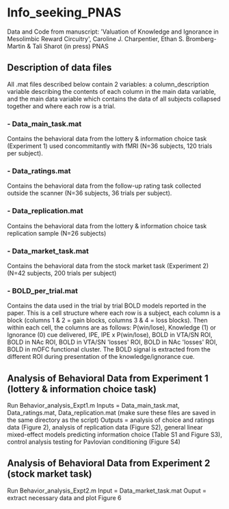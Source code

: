 # Info_seeking_PNAS
Data and Code from manuscript: 'Valuation of Knowledge and Ignorance in Mesolimbic Reward Circuitry', Caroline J. Charpentier, Ethan S. Bromberg-Martin & Tali Sharot (in press) PNAS

## Description of data files
All .mat files described below contain 2 variables: a column_description variable describing the contents of each column in the main data variable, and the main data variable which contains the data of all subjects collapsed together and where each row is a trial.

### - Data_main_task.mat
Contains the behavioral data from the lottery & information choice task (Experiment 1) used concommitantly with fMRI (N=36 subjects, 120 trials per subject).

### - Data_ratings.mat
Contains the behavioral data from the follow-up rating task collected outside the scanner (N=36 subjects, 36 trials per subject).

### - Data_replication.mat
Contains the behavioral data from the lottery & information choice task replication sample (N=26 subjects)

### - Data_market_task.mat
Contains the behavioral data from the stock market task (Experiment 2) (N=42 subjects, 200 trials per subject)

### - BOLD_per_trial.mat
Contains the data used in the trial by trial BOLD models reported in the paper. This is a cell structure where each row is a subject, each column is a block (columns 1 & 2 = gain blocks, columns 3 & 4 = loss blocks). Then within each cell, the columns are as follows: P(win/lose), Knowledge (1) or Ignorance (0) cue delivered, IPE, IPE x P(win/lose), BOLD in VTA/SN ROI, BOLD in NAc ROI, BOLD in VTA/SN 'losses' ROI, BOLD in NAc 'losses' ROI, BOLD in mOFC functional cluster. The BOLD signal is extracted from the different ROI during presentation of the knowledge/ignorance cue.

## Analysis of Behavioral Data from Experiment 1 (lottery & information choice task)
Run Behavior_analysis_Expt1.m
Inputs = Data_main_task.mat, Data_ratings.mat, Data_replication.mat (make sure these files are saved in the same directory as the script)
Outputs = analysis of choice and ratings data (Figure 2), analysis of replication data (Figure S2), general linear mixed-effect models predicting information choice (Table S1 and Figure S3), control analysis testing for Pavlovian conditioning (Figure S4)

## Analysis of Behavioral Data from Experiment 2 (stock market task)
Run Behavior_analysis_Expt2.m
Input = Data_market_task.mat
Ouput = extract necessary data and plot Figure 6
